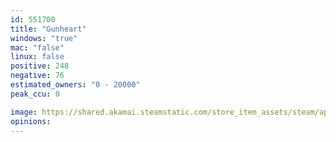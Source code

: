 ```yaml
---
id: 551700
title: "Gunheart"
windows: "true"
mac: "false"
linux: false
positive: 248
negative: 76
estimated_owners: "0 - 20000"
peak_ccu: 0

image: https://shared.akamai.steamstatic.com/store_item_assets/steam/apps/551700/header.jpg?t=1676569542
opinions:
---
```

